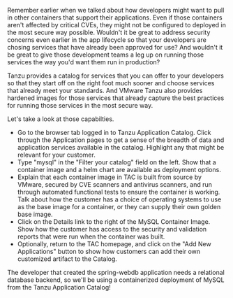 Remember earlier when we talked about how developers might want to pull in other containers that support their applications.  Even if those containers aren't affected by critical CVEs, they might not be configured to deployed in the most secure way possible.  Wouldn't it be great to address security concerns even earlier in the app lifecycle so that your developers are chosing services that have already been approved for use?  And wouldn't it be great to give those development teams a leg up on running those services the way you'd want them run in production?

Tanzu provides a catalog for services that you can offer to your developers so that they start off on the right foot much sooner and choose services that already meet your standards.  And VMware Tanzu also provides hardened images for those services that already capture the best practices for running those services in the most secure way.

Let's take a look at those capabilties.

* Go to the browser tab logged in to Tanzu Application Catalog. Click through the Application pages to get a sense of the breadth of data and application services available in the catalog. Highlight any that might be relevant for your customer.
* Type "mysql" in the "Filter your catalog" field on the left. Show that a container image and a helm chart are available as deployment options.
* Explain that each container image in TAC is built from source by VMware, secured by CVE scanners and antivirus scanners, and run through automated functional tests to ensure the container is working. Talk about how the customer has a choice of operating systems to use as the base image for a container, or they can supply their own golden base image.
* Click on the Details link to the right of the MySQL Container Image. Show how the customer has access to the security and validation reports that were run when the container was built.
* Optionally, return to the TAC homepage, and click on the "Add New Applications" button to show how customers can add their own customized artifact to the Catalog.

The developer that created the spring-webdb application needs a relational database backend, so we'll be using a containerized deployment of MySQL from the Tanzu Application Catalog!